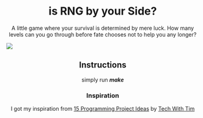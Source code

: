 <h1 align="center">is RNG by your Side?</h1>
<p align="center">A little game where your survival is determined by mere luck. How many levels can you go through before fate chooses not to help you any longer?</p>

![](https://user-images.githubusercontent.com/56132390/152606221-dc767a74-5759-4889-9f81-fffa8d47054d.png)

<h2 align="center">Instructions</h2>
<p align="center">simply run <b><i>make</b></i></p>

<h3 align="center">Inspiration</h3>
<p align="center">I got my inspiration from <a href="https://youtu.be/HvjYxuU6LHk?t=393">15 Programming Project Ideas</a> by <a href="https://www.youtube.com/channel/UC4JX40jDee_tINbkjycV4Sg">Tech With Tim</a></p>
